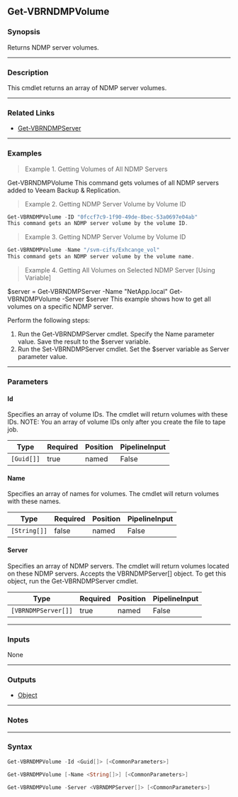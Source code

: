 Get-VBRNDMPVolume
-----------------

### Synopsis
Returns NDMP server volumes.

---

### Description

This cmdlet returns an array of NDMP server volumes.

---

### Related Links
* [Get-VBRNDMPServer](Get-VBRNDMPServer)

---

### Examples
> Example 1. Getting Volumes of All NDMP Servers

Get-VBRNDMPVolume
This command gets volumes of all NDMP servers added to Veeam Backup & Replication.
> Example 2. Getting NDMP Server Volume by Volume ID

```PowerShell
Get-VBRNDMPVolume -ID "0fccf7c9-1f90-49de-8bec-53a0697e04ab"
This command gets an NDMP server volume by the volume ID.
```
> Example 3. Getting NDMP Server Volume by Volume ID

```PowerShell
Get-VBRNDMPVolume -Name "/svm-cifs/Exhcange_vol"
This command gets an NDMP server volume by the volume name.
```
> Example 4. Getting All Volumes on Selected NDMP Server [Using Variable]

$server = Get-VBRNDMPServer -Name "NetApp.local"
Get-VBRNDMPVolume -Server $server
This example shows how to get all volumes on a specific NDMP server.

Perform the following steps:
1. Run the Get-VBRNDMPServer cmdlet. Specify the Name parameter value. Save the result to the $server variable.
2. Run the Set-VBRNDMPServer cmdlet. Set the $server variable as Server parameter value.

---

### Parameters
#### **Id**
Specifies an array of volume IDs. The cmdlet will return volumes with these IDs. NOTE: You an array of volume IDs only after you create the file to tape job.

|Type      |Required|Position|PipelineInput|
|----------|--------|--------|-------------|
|`[Guid[]]`|true    |named   |False        |

#### **Name**
Specifies an array of names for volumes. The cmdlet will return volumes with these names.

|Type        |Required|Position|PipelineInput|
|------------|--------|--------|-------------|
|`[String[]]`|false   |named   |False        |

#### **Server**
Specifies an array of NDMP servers. The cmdlet will return volumes located on these NDMP servers. Accepts the VBRNDMPServer[] object.  To get this object, run the Get-VBRNDMPServer cmdlet.

|Type               |Required|Position|PipelineInput|
|-------------------|--------|--------|-------------|
|`[VBRNDMPServer[]]`|true    |named   |False        |

---

### Inputs
None

---

### Outputs
* [Object](https://learn.microsoft.com/en-us/dotnet/api/System.Object)

---

### Notes

---

### Syntax
```PowerShell
Get-VBRNDMPVolume -Id <Guid[]> [<CommonParameters>]
```
```PowerShell
Get-VBRNDMPVolume [-Name <String[]>] [<CommonParameters>]
```
```PowerShell
Get-VBRNDMPVolume -Server <VBRNDMPServer[]> [<CommonParameters>]
```
